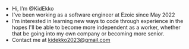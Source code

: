 - Hi, I’m @KidEkko
- I've been working as a software engineer at Ezoic since May 2022
- I'm interested in learning new ways to code through experience in the hopes I'll be able to become more independent as a worker, whether that be going into my own company or becoming more senior.
- Contact me at kidekko2023@gmail.com

<!---
KidEkko/KidEkko is a ✨ special ✨ repository because its `README.md` (this file) appears on your GitHub profile.
You can click the Preview link to take a look at your changes.
--->
